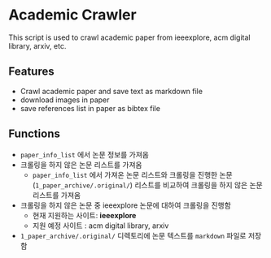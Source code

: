 # Academic Crawler

This script is used to crawl academic paper from ieeexplore, acm digital library, arxiv, etc.

## Features 

- Crawl academic paper and save text as markdown file
- download images in paper
- save references list in paper as bibtex file



## Functions

- `paper_info_list` 에서 논문 정보를 가져옴
- 크롤링을 하지 않은 논문 리스트를 가져옴
    - `paper_info_list` 에서 가져온 논문 리스트와 크롤링을 진행한 논문(`1_paper_archive/.original/`) 리스트를 비교하여 크롤링을 하지 않은 논문 리스트를 가져옴
- 크롤링을 하지 않은 논문 중 ieeexplore 논문에 대하여 크롤링을 진행함
    - 현재 지원하는 사이트: **ieeexplore**
    - 지원 예정 사이트 : acm digital library, arxiv
- `1_paper_archive/.original/` 디렉토리에 논문 텍스트를 `markdown` 파일로 저장함 




